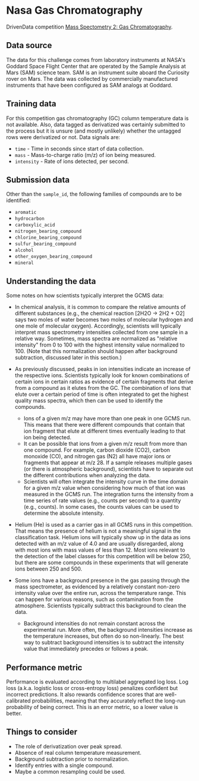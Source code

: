 # Nasa Gas Chromatography

 DrivenData competition [Mass Spectometry 2: Gas Chromatography](https://www.drivendata.org/competitions/97/nasa-mars-gcms/page/519/).

## Data source

The data for this challenge comes from laboratory instruments at NASA's Goddard Space Flight Center that are operated by the Sample Analysis at Mars (SAM) science team. SAM is an instrument suite aboard the Curiosity rover on Mars. The data was collected by commercially manufactured instruments that have been configured as SAM analogs at Goddard.

## Training data

For this competition gas chromatography (GC) column temperature data is not available. Also, data tagged as derivatized was certainly submitted to the process but it is unsure (and mostly unlikely) whether the untagged rows were derivatized or not. Data signals are:

- `time` - Time in seconds since start of data collection.
- `mass` - Mass-to-charge ratio (m/z) of ion being measured.
- `intensity` - Rate of ions detected, per second.

## Submission data

Other than the `sample_id`, the following families of compounds are to be identified:

- `aromatic`
- `hydrocarbon`
- `carboxylic_acid`
- `nitrogen_bearing_compound`
- `chlorine_bearing_compound`
- `sulfur_bearing_compound`
- `alcohol`
- `other_oxygen_bearing_compound`
- `mineral`

## Understanding the data

Some notes on how scientists typically interpret the GCMS data:

- In chemical analysis, it is common to compare the relative amounts of different substances (e.g., the chemical reaction [2H2O → 2H2 + O2] says two moles of water becomes two moles of molecular hydrogen and one mole of molecular oxygen). Accordingly, scientists will typically interpret mass spectrometry intensities collected from one sample in a relative way. Sometimes, mass spectra are normalized as "relative intensity" from 0 to 100 with the highest intensity value normalized to 100. (Note that this normalization should happen after background subtraction, discussed later in this section.)

- As previously discussed, peaks in ion intensities indicate an increase of the respective ions. Scientists typically look for known combinations of certain ions in certain ratios as evidence of certain fragments that derive from a compound as it elutes from the GC. The combination of ions that elute over a certain period of time is often integrated to get the highest quality mass spectra, which then can be used to identify the compounds.

  - Ions of a given m/z may have more than one peak in one GCMS run. This means that there were different compounds that contain that ion fragment that elute at different times eventually leading to that ion being detected.
  - It can be possible that ions from a given m/z result from more than one compound. For example, carbon dioxide (CO2), carbon monoxide (CO), and nitrogen gas (N2) all have major ions or fragments that appear at m/z 28. If a sample releases multiple gases (or there is atmospheric background), scientists have to separate out the different contributions when analyzing the data.
  - Scientists will often integrate the intensity curve in the time domain for a given m/z value when considering how much of that ion was measured in the GCMS run. The integration turns the intensity from a time series of rate values (e.g., counts per second) to a quantity (e.g., counts). In some cases, the counts values can be used to determine the absolute intensity.

- Helium (He) is used as a carrier gas in all GCMS runs in this competition. That means the presence of helium is not a meaningful signal in the classification task. Helium ions will typically show up in the data as ions detected with an m/z value of 4.0 and are usually disregarded, along with most ions with mass values of less than 12. Most ions relevant to the detection of the label classes for this competition will be below 250, but there are some compounds in these experiments that will generate ions between 250 and 500.

- Some ions have a background presence in the gas passing through the mass spectrometer, as evidenced by a relatively constant non-zero intensity value over the entire run, across the temperature range. This can happen for various reasons, such as contamination from the atmosphere. Scientists typically subtract this background to clean the data.

  - Background intensities do not remain constant across the experimental run. More often, the background intensities increase as the temperature increases, but often do so non-linearly. The best way to subtract background intensities is to subtract the intensity value that immediately precedes or follows a peak.

## Performance metric

Performance is evaluated according to multilabel aggregated log loss. Log loss (a.k.a. logistic loss or cross-entropy loss) penalizes confident but incorrect predictions. It also rewards confidence scores that are well-calibrated probabilities, meaning that they accurately reflect the long-run probability of being correct. This is an error metric, so a lower value is better.

## Things to consider

- The role of derivatization over peak spread.
- Absence of real column temperature measurement.
- Background subtraction prior to normalization.
- Identify entries with a single compound.
- Maybe a common resampling could be used.
